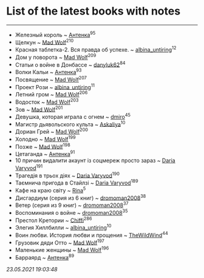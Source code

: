# List of the latest books with notes
---

* Железный король ~ [Антенка](users/118/118158645037334943900-google)<sup>95</sup>
* Щелкун ~ [Mad Wolf](users/947/94738840-vkontakte)<sup>210</sup>
* Красная таблетка-2. Вся правда об успехе. ~ [albina_untiring](users/257/2579695-vkontakte)<sup>12</sup>
* Дом у поворота ~ [Mad Wolf](users/947/94738840-vkontakte)<sup>209</sup>
* Статьи о войне в Донбассе ~ [danyluk62](users/374/374149854-vkontakte)<sup>84</sup>
* Волки Кальи ~ [Антенка](users/118/118158645037334943900-google)<sup>93</sup>
* Посвящение ~ [Mad Wolf](users/947/94738840-vkontakte)<sup>207</sup>
* Проект Рози ~ [albina_untiring](users/257/2579695-vkontakte)<sup>11</sup>
* Летний гром ~ [Mad Wolf](users/947/94738840-vkontakte)<sup>206</sup>
* Водосток ~ [Mad Wolf](users/947/94738840-vkontakte)<sup>203</sup>
* Зов ~ [Mad Wolf](users/947/94738840-vkontakte)<sup>201</sup>
* Девушка, которая играла с огнем ~ [dmiro](users/571/5714115-vkontakte)<sup>45</sup>
* Магистр дьявольского культа ~ [Askaliya](users/326/326783541-vkontakte)<sup>10</sup>
* Дориан Грей ~ [Mad Wolf](users/947/94738840-vkontakte)<sup>200</sup>
* Холодно ~ [Mad Wolf](users/947/94738840-vkontakte)<sup>199</sup>
* Позже ~ [Mad Wolf](users/947/94738840-vkontakte)<sup>198</sup>
* Цетаганда ~ [Антенка](users/118/118158645037334943900-google)<sup>91</sup>
* 10 причин видалити акаунт із соцмереж просто зараз ~ [Daria Varyvod](users/829/829893410524253-facebook)<sup>191</sup>
* Трагедія в трьох діях ~ [Daria Varyvod](users/829/829893410524253-facebook)<sup>190</sup>
* Таємнича пригода в Стайлзі ~ [Daria Varyvod](users/829/829893410524253-facebook)<sup>189</sup>
* Кафе на краю світу ~ [Rina](users/102/102857111133378678801-google)<sup>5</sup>
* Дисгардиум (серия из 6 книг) ~ [dromoman2008](users/444/44461886-yandex)<sup>38</sup>
* Ветер (серия из 9 книг) ~ [dromoman2008](users/444/44461886-yandex)<sup>37</sup>
* Воспоминания о войне ~ [dromoman2008](users/444/44461886-yandex)<sup>35</sup>
* Престол Кретории ~ [Chiffi](users/105/105831994080785626680-google)<sup>286</sup>
* Элегия Хиллбилли ~ [albina_untiring](users/257/2579695-vkontakte)<sup>10</sup>
* Воин любви. История любви и прощения ~ [TheWildWind](users/262/262062207519652-facebook)<sup>44</sup>
* Грузовик дяди Отто ~ [Mad Wolf](users/947/94738840-vkontakte)<sup>197</sup>
* Маленькие женщины ~ [Mad Wolf](users/947/94738840-vkontakte)<sup>196</sup>
* Барраярд ~ [Антенка](users/118/118158645037334943900-google)<sup>89</sup>


_23.05.2021 19:03:48_
